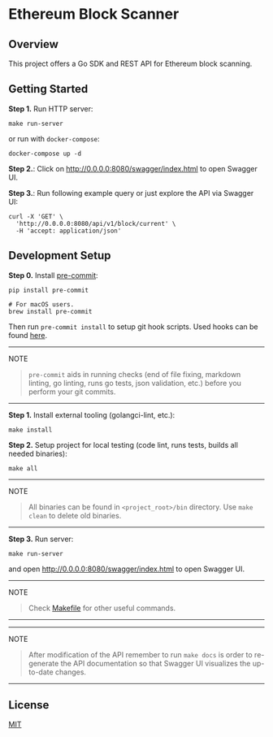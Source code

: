 # Ethereum Block Scanner

## Overview

This project offers a Go SDK and REST API for Ethereum block scanning.

## Getting Started

**Step 1.** Run HTTP server:

```shell script
make run-server
```

or run with `docker-compose`:

```shell script
docker-compose up -d
```

**Step 2.**: Click on http://0.0.0.0:8080/swagger/index.html to open Swagger UI.

**Step 3.**: Run following example query or just explore the API via Swagger UI:

```shell
curl -X 'GET' \
  'http://0.0.0.0:8080/api/v1/block/current' \
  -H 'accept: application/json'
```

## Development Setup

**Step 0.** Install [pre-commit](https://pre-commit.com/):

```shell
pip install pre-commit

# For macOS users.
brew install pre-commit
```

Then run `pre-commit install` to setup git hook scripts.
Used hooks can be found [here](.pre-commit-config.yaml).

______________________________________________________________________

NOTE

> `pre-commit` aids in running checks (end of file fixing,
> markdown linting, go linting, runs go tests, json validation, etc.)
> before you perform your git commits.

______________________________________________________________________

**Step 1.** Install external tooling (golangci-lint, etc.):

```shell script
make install
```

**Step 2.** Setup project for local testing (code lint, runs tests, builds all needed binaries):

```shell script
make all
```

______________________________________________________________________

NOTE

> All binaries can be found in `<project_root>/bin` directory.
> Use `make clean` to delete old binaries.

______________________________________________________________________

**Step 3.** Run server:

```shell
make run-server
```

and open http://0.0.0.0:8080/swagger/index.html to open Swagger UI.

______________________________________________________________________

NOTE

> Check [Makefile](Makefile) for other useful commands.

______________________________________________________________________

______________________________________________________________________

NOTE

> After modification of the API remember to run `make docs` is order to re-generate
> the API documentation so that Swagger UI visualizes the up-to-date changes.

______________________________________________________________________

## License

[MIT](LICENSE)
